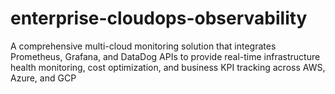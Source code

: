 # enterprise-cloudops-observability
A comprehensive multi-cloud monitoring solution that integrates Prometheus, Grafana, and DataDog APIs to provide real-time infrastructure health monitoring, cost optimization, and business KPI tracking across AWS, Azure, and GCP
